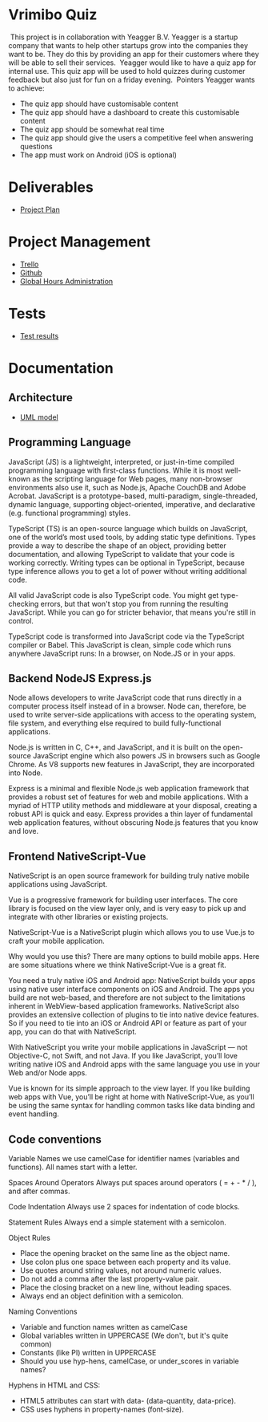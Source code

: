 # Vrimibo Quiz
​
This project is in collaboration with Yeagger B.V. 
Yeagger is a startup company that wants to help other startups grow into the companies they want to be. They do this by providing an app for their customers where they will be able to sell their services.
​
Yeagger would like to have a quiz app for internal use. This quiz app will be used to hold quizzes during customer feedback but also just for fun on a friday evening.
​
Pointers Yeagger wants to achieve:
* The quiz app should have customisable content
* The quiz app should have a dashboard to create this customisable content
* The quiz app should be somewhat real time
* The quiz app should give the users a competitive feel when answering questions
* The app must work on Android (iOS is optional)
​
​
# Deliverables
* [Project Plan](https://docs.google.com/document/d/1CNFJJaoMn59lAaUDVl_USS3kQyKytjmTjy953f0jS9Q/edit?usp=sharing) 
​
# Project Management
* [Trello](https://trello.com/b/bCI44nDN/team-4)
* [Github](#)
* [Global Hours Administration](https://docs.google.com/spreadsheets/d/1iYL_mUg4VUNpqUTnIA2F40eM8bMybt5HNMzP-ZsgNTw/edit?usp=sharing)

# Tests
* [Test results](https://docs.google.com/document/d/1zrtpf5yKrc-Us076FyA_1Ef-M5OiNrZsji_8-7bfKM8/edit?usp=sharing)


# Documentation

## Architecture
* [UML model](https://github.com/hvateam042020/vrimibo.quiz/blob/main/uml-model-api.PNG) 

## Programming Language
JavaScript (JS) is a lightweight, interpreted, or just-in-time compiled programming language with first-class functions. While it is most well-known as the scripting language for Web pages, many non-browser environments also use it, such as Node.js, Apache CouchDB and Adobe Acrobat. JavaScript is a prototype-based, multi-paradigm, single-threaded, dynamic language, supporting object-oriented, imperative, and declarative (e.g. functional programming) styles.

TypeScript (TS) is an open-source language which builds on JavaScript, one of the world’s most used tools, by adding static type definitions. Types provide a way to describe the shape of an object, providing better documentation, and allowing TypeScript to validate that your code is working correctly. Writing types can be optional in TypeScript, because type inference allows you to get a lot of power without writing additional code.

All valid JavaScript code is also TypeScript code. You might get type-checking errors, but that won't stop you from running the resulting JavaScript. While you can go for stricter behavior, that means you're still in control.

TypeScript code is transformed into JavaScript code via the TypeScript compiler or Babel. This JavaScript is clean, simple code which runs anywhere JavaScript runs: In a browser, on Node.JS or in your apps.

## Backend NodeJS Express.js
Node allows developers to write JavaScript code that runs directly in a computer process itself instead of in a browser. Node can, therefore, be used to write server-side applications with access to the operating system, file system, and everything else required to build fully-functional applications.

Node.js is written in C, C++, and JavaScript, and it is built on the open-source JavaScript engine which also powers JS in browsers such as Google Chrome. As V8 supports new features in JavaScript, they are incorporated into Node.

Express is a minimal and flexible Node.js web application framework that provides a robust set of features for web and mobile applications. With a myriad of HTTP utility methods and middleware at your disposal, creating a robust API is quick and easy. Express provides a thin layer of fundamental web application features, without obscuring Node.js features that you know and love.

## Frontend NativeScript-Vue
NativeScript is an open source framework for building truly native mobile applications using JavaScript.

Vue is a progressive framework for building user interfaces. The core library is focused on the view layer only, and is very easy to pick up and integrate with other libraries or existing projects.

NativeScript-Vue is a NativeScript plugin which allows you to use Vue.js to craft your mobile application.

Why would you use this?
There are many options to build mobile apps. Here are some situations where we think NativeScript-Vue is a great fit.

You need a truly native iOS and Android app: NativeScript builds your apps using native user interface components on iOS and Android. The apps you build are not web-based, and therefore are not subject to the limitations inherent in WebView-based application frameworks. NativeScript also provides an extensive collection of plugins to tie into native device features. So if you need to tie into an iOS or Android API or feature as part of your app, you can do that with NativeScript.

With NativeScript you write your mobile applications in JavaScript — not Objective-C, not Swift, and not Java. If you like JavaScript, you’ll love writing native iOS and Android apps with the same language you use in your Web and/or Node apps.

Vue is known for its simple approach to the view layer. If you like building web apps with Vue, you’ll be right at home with NativeScript-Vue, as you’ll be using the same syntax for handling common tasks like data binding and event handling.

## Code conventions
Variable Names
we use camelCase for identifier names (variables and functions). All names start with a letter.

Spaces Around Operators
Always put spaces around operators ( = + - * / ), and after commas.

Code Indentation
Always use 2 spaces for indentation of code blocks.

Statement Rules
Always end a simple statement with a semicolon.

Object Rules
- Place the opening bracket on the same line as the object name.
- Use colon plus one space between each property and its value.
- Use quotes around string values, not around numeric values.
- Do not add a comma after the last property-value pair.
- Place the closing bracket on a new line, without leading spaces.
- Always end an object definition with a semicolon.

Naming Conventions
- Variable and function names written as camelCase
- Global variables written in UPPERCASE (We don't, but it's quite common)
- Constants (like PI) written in UPPERCASE
- Should you use hyp-hens, camelCase, or under_scores in variable names?

Hyphens in HTML and CSS:
- HTML5 attributes can start with data- (data-quantity, data-price).
- CSS uses hyphens in property-names (font-size).
